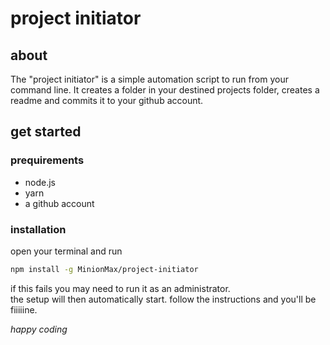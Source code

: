 # project initiator

## about
The "project initiator" is a simple automation script to run from your command line.
It creates a folder in your destined projects folder, creates a readme and commits it to your github account.

## get started
### prequirements
- node.js
- yarn
- a github account
### installation
open your terminal and run
```sh
npm install -g MinionMax/project-initiator
```
if this fails you may need to run it as an administrator.<br>
the setup will then automatically start.
follow the instructions and you'll be fiiiiine.


_happy coding_

